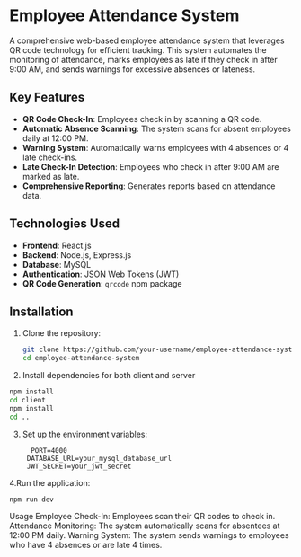 # Employee Attendance System

A comprehensive web-based employee attendance system that leverages QR code technology for efficient tracking. This system automates the monitoring of attendance, marks employees as late if they check in after 9:00 AM, and sends warnings for excessive absences or lateness.

## Key Features

- **QR Code Check-In**: Employees check in by scanning a QR code.
- **Automatic Absence Scanning**: The system scans for absent employees daily at 12:00 PM.
- **Warning System**: Automatically warns employees with 4 absences or 4 late check-ins.
- **Late Check-In Detection**: Employees who check in after 9:00 AM are marked as late.
- **Comprehensive Reporting**: Generates reports based on attendance data.

## Technologies Used

- **Frontend**: React.js
- **Backend**: Node.js, Express.js
- **Database**: MySQL
- **Authentication**: JSON Web Tokens (JWT)
- **QR Code Generation**: `qrcode` npm package

## Installation

1. Clone the repository:

   ```bash
   git clone https://github.com/your-username/employee-attendance-system.git
   cd employee-attendance-system
2. Install dependencies for both client and server
```bash
npm install
cd client
npm install
cd ..
```
3. Set up the environment variables:
   ```
     PORT=4000
    DATABASE_URL=your_mysql_database_url
    JWT_SECRET=your_jwt_secret
   ```

4.Run the application:
  ```
npm run dev
```

Usage
Employee Check-In: Employees scan their QR codes to check in.
Attendance Monitoring: The system automatically scans for absentees at 12:00 PM daily.
Warning System: The system sends warnings to employees who have 4 absences or are late 4 times.
